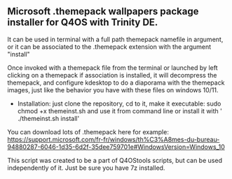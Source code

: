 Microsoft .themepack wallpapers package installer for Q4OS with Trinity DE.  
---------------------------------------------------------------------------
  
It can be used in terminal with a full path themepack namefile in argument, or it can be associated to the .themepack extension with the argument "install"  
  
Once invoked with a themepack file from the terminal or launched by left clicking on a themepack if association is installed, it will decompress the themepack, and configure kdesktop to do a diaporama with the themepack images, just like the behavior you have with these files on windows 10/11.

- Installation: just clone the repository, cd to it, make it executable: sudo chmod +x themeinst.sh
and use it from command line or install it with ' ./themeinst.sh install'  

  
You can download lots of .themepack here for example: https://support.microsoft.com/fr-fr/windows/th%C3%A8mes-du-bureau-94880287-6046-1d35-6d2f-35dee759701e#WindowsVersion=Windows_10

This script was created to be a part of Q4OStools scripts, but can be used independently of it. Just be sure you have 7z installed.

  


